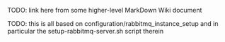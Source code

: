 TODO: link here from some higher-level MarkDown Wiki document

TODO: this is all based on configuration/rabbitmq_instance_setup and in particular the setup-rabbitmq-server.sh script therein